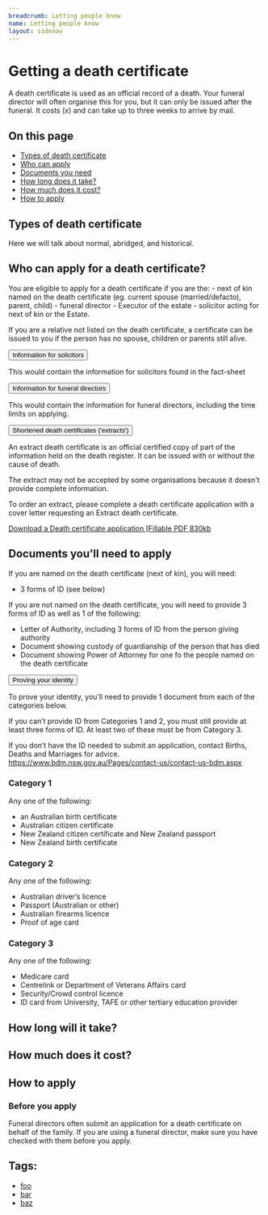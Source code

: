 ```yaml
---
breadcrumb: Letting people know
name: Letting people know
layout: sidenav
---
```


# Getting a death certificate 

A death certificate is used as an official record of a death. Your funeral director will often organise this for you, but it can only be issued after the funeral. It costs (x) and can take up to three weeks to arrive by mail. 

<nav class="au-inpage-nav-links" aria-label="in page navigation">
  <h2 class="au-inpage-nav-links__heading">On this page</h2>
  <ul class="au-link-list">
    <li><a href="#section1">Types of death certificate</a></li>
    <li><a href="#section2">Who can apply</a></li>
    <li><a href="#section3">Documents you need</a></li>    
    <li><a href="#section5">How long does it take?</a></li>
    <li><a href="#section6">How much does it cost?</a></li>
    <li><a href="#section7">How to apply</a></li>
  </ul>
</nav>

<h2 class="au-inpage-nav-section au-display-sm">
  <h2> Types of death certificate </h2>
  <a id="section1" class="au-inpage-nav-section-link" href="#section1"></a>
</h2>

Here we will talk about normal, abridged, and historical. 

<h2 class="au-inpage-nav-section au-display-sm">
  <h2> Who can apply for a death certificate? </h2>
  <a id="section2" class="au-inpage-nav-section-link" href="#section2"></a>
</h2>
You are eligible to apply for a death certificate if you are the:
- next of kin named on the death certificate (eg. current spouse (married/defacto), parent, child)
- funeral director
- Executor of the estate
- solicitor acting for next of kin or the Estate.

If you are a relative not listed on the death certificate, a certificate can be issued to you if the person has no spouse, children or parents still alive.

<section class="au-accordion">
  <button class="au-accordion__title js-au-accordion" aria-controls="accordion-solicitors" aria-expanded="false" onclick="return AU.accordion.Toggle( this )">
    Information for solicitors
  </button>

  <div class="au-accordion__body" id="accordion-solicitors">
    <div class="au-accordion__body-wrapper">
    <p> This would contain the information for solicitors found in the fact-sheet </p>
    </div>
  </div>
</section>

<section class="au-accordion">
  <button class="au-accordion__title js-au-accordion" aria-controls="accordion-funeral-directors" aria-expanded="false" onclick="return AU.accordion.Toggle( this )">
    Information for funeral directors
  </button>

  <div class="au-accordion__body" id="accordion-funeral-directors">
    <div class="au-accordion__body-wrapper">
    <p> This would contain the information for funeral directors, including the time limits on applying. </p>
    </div>
  </div>
</section>

<section class="au-accordion">
  <button class="au-accordion__title js-au-accordion" aria-controls="accordion-1" aria-expanded="true" onclick="return AU.accordion.Toggle( this )">
    Shortened death certificates ('extracts')
  </button>

  <div class="au-accordion__body" id="accordion-1">
    <div class="au-accordion__body-wrapper">
      <p> An extract death certificate is an official certified copy of part of the information held on the death register. It can be issued with or without the cause of death.</p>
        
<p> The extract may not be accepted by some organisations because it doesn't provide complete information. </p>

<p> To order an extract, please complete a death certificate application with a cover letter requesting an Extract death certificate. </p>

<p> <a class="au-cta-link" href="#"> Download a Death certificate application [Fillable PDF 830kb </a> 
    </p>
    </div>
  </div>
</section>

<h2 class="au-inpage-nav-section au-display-sm">
  <h2> Documents you'll need to apply</h2>
  <a id="section3" class="au-inpage-nav-section-link" href="#section3"></a>
</h2>

If you are named on the death certificate (next of kin), you will need: 
- 3 forms of ID (see below)

If you are not named on the death certificate, you will need to provide 3 forms of ID as well as 1 of the following: 
- Letter of Authority, including 3 forms of ID from the person giving authority 
- Document showing custody of guardianship of the person that has died 
- Document showing Power of Attorney for one fo the people named on the death certificate

<section class="au-accordion">
  <button class="au-accordion__title js-au-accordion" aria-controls="accordion-identity" aria-expanded="false" onclick="return AU.accordion.Toggle( this )">
    Proving your identity
  </button>

  <div class="au-accordion__body" id="accordion-identity">
    <div class="au-accordion__body-wrapper">
    <p> To prove your identity, you’ll need to provide 1 document from each of the categories below.  

If you can’t provide ID from Categories 1 and 2, you must still provide at least three forms of ID. At least two of these must be from Category 3.

If you don’t have the ID needed to submit an application, contact Births, Deaths and Marriages for advice. https://www.bdm.nsw.gov.au/Pages/contact-us/contact-us-bdm.aspx

### Category 1 
Any one of the following:
- an Australian birth certificate 
- Australian citizen certificate 
- New Zealand citizen certificate and New Zealand passport 
- New Zealand birth certificate 

### Category 2
Any one of the following:
- Australian driver’s licence
- Passport (Australian or other)
- Australian firearms licence 
- Proof of age card 

### Category 3 
Any one of the following:
- Medicare card 
- Centrelink or Department of Veterans Affairs card 
- Security/Crowd control licence
- ID card from University, TAFE or other tertiary education provider 
</p>
    </div>
  </div>
</section>


<h2 class="au-inpage-nav-section au-display-sm">
  <h2> How long will it take?</h2>
  <a id="section7" class="au-inpage-nav-section-link" href="#section7"></a>
</h2>

<h2 class="au-inpage-nav-section au-display-sm">
  <h2> How much does it cost?</h2>
  <a id="section6" class="au-inpage-nav-section-link" href="#section6"></a>
</h2>

<h2 class="au-inpage-nav-section au-display-sm">
  <h2> How to apply</h2>
  <a id="section7" class="au-inpage-nav-section-link" href="#section7"></a>
</h2>
<section class="au-callout">
    <h3 class="au-callout__heading">Before you apply</h3>
    <p>Funeral directors often submit an application for a death certificate on behalf of the family. If you are using a funeral director, make sure you have checked with them before you apply. 
</p>
</section>


<h2>Tags:</h2>
<ul class="au-tags">
  <li><a href="#">foo</a></li>
  <li><a href="#">bar</a></li>
  <li><a href="#">baz</a></li>
</ul>
